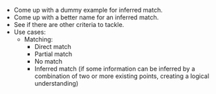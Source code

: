 - Come up with a dummy example for inferred match.
- Come up with a better name for an inferred match.
- See if there are other criteria to tackle.
- Use cases:
  - Matching:
    - Direct match
    - Partial match
    - No match
    - Inferred match (if some information can be inferred by a combination of two or more existing points, creating a logical understanding)
